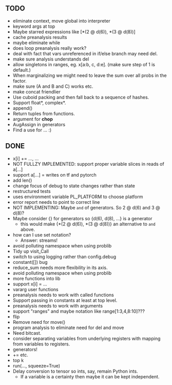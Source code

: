 TODO
----
* eliminate context, move global into interpreter
* keyword args at top
* Maybe starred expressions like [\*(2 @ d(6)), \*(3 @ d(8))]
* cache preanalysis results
* maybe eliminate while
* does loop preanalysis really work?
* deal with fact that vars unreferenced in if/else branch may need del.
* make sure analysis understands del
* allow singletons in ranges, eg. x[a:b, c, d:e]. (make sure step of 1 is default.)
* When marginalizing we might need to leave the sum over all probs in the factor.
* make sure (A and B and C) works etc.
* make concat friendlier
* Use cuboid packing and then fall back to a sequence of hashes.
* Support float*, complex*.
* append()
* Return tuples from functions.
* argument for __chop__
* AugAssign in generators
* Find a use for ... :)

DONE
----
* x[i] += ..., ...
* NOT FULLZY IMPLEMENTED: support proper variable slices in reads of a[...]
* support a[...] = writes on tf and pytorch
* add len()
* change focus of debug to state changes rather than state
* restructured tests
* uses environment variable PL\_PLATFORM to choose platform
* error report needs to point to correct line
* NOT IMPLEMENTING: Maybe `and` of generators. So 2 @ d(6) and 3 @ d(8)?
* Maybe consider {} for generators so {d(6), d(8), ...} is a generator
  - this would make {\*(2 @ d(6)), \*(3 @ d(8))} an alternative to `and` above.
* how can I use set notation?
  - Answer: streams!
* avoid polluting namespace when using problib
* Tidy up visit\_Call
* switch to using logging rather than config.debug
* constant([]) bug
* reduce\_sum needs more flexibility in its axis.
* avoid polluting namespace when using problib
* more functions into lib
* support x[i] = ...
* vararg user functions
* preanalysis needs to work with called functions
* Support passing in constants at least at top level.
* preanalysis needs to work with arguments
* support "ranges" and maybe notation like range[1:3,4,8:10]???
* flip
* Remove need for move()
* program analysis to eliminate need for del and move
* Need bitcast.
* consider separating variables from underlying registers with
  mapping from variables to registers.
* generators!
* += etc.
* top k
* run(..., squeeze=True)
* Delay conversion to tensor so ints, say, remain Python ints.
  - If a variable is a certainty then maybe it can be kept independent.
